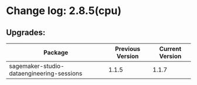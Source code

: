 # Change log: 2.8.5(cpu)

## Upgrades: 

Package | Previous Version | Current Version
---|---|---
sagemaker-studio-dataengineering-sessions|1.1.5|1.1.7
